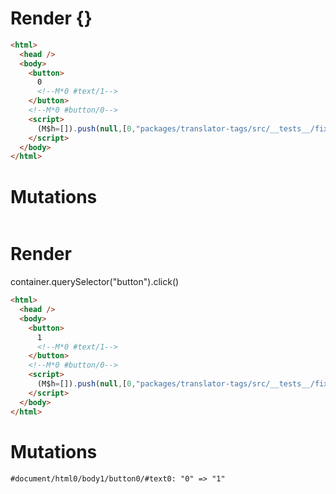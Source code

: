 # Render {}
```html
<html>
  <head />
  <body>
    <button>
      0
      <!--M*0 #text/1-->
    </button>
    <!--M*0 #button/0-->
    <script>
      (M$h=[]).push(null,[0,"packages/translator-tags/src/__tests__/fixtures/basic-handler-refless/template.marko_0",])
    </script>
  </body>
</html>
```

# Mutations
```

```


# Render 
container.querySelector("button").click()

```html
<html>
  <head />
  <body>
    <button>
      1
      <!--M*0 #text/1-->
    </button>
    <!--M*0 #button/0-->
    <script>
      (M$h=[]).push(null,[0,"packages/translator-tags/src/__tests__/fixtures/basic-handler-refless/template.marko_0",])
    </script>
  </body>
</html>
```

# Mutations
```
#document/html0/body1/button0/#text0: "0" => "1"
```